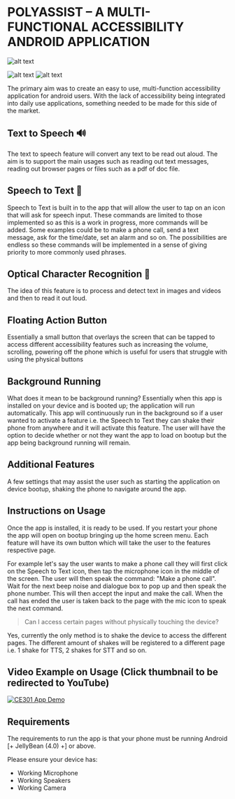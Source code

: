 <b> <h1> POLYASSIST – A MULTI-FUNCTIONAL ACCESSIBILITY ANDROID APPLICATION </h1> </b>



![alt text](https://i.ibb.co/NSQ779N/App-Icon-Read-Me.png)


![alt text](https://i.ibb.co/jwcJ9W6/1.png) ![alt text](https://i.ibb.co/CV1pQCP/2.png) 


The primary aim was to create an easy to use, multi-function accessibility application for android users. With the lack of accessibility being integrated into daily use applications, something needed to be made for this side of the market. 


<h2> Text to Speech 🔊 </h2>

The text to speech feature will convert any text to be read out aloud. The aim is to support the main usages such as reading out text messages, reading out browser pages or files such as a pdf of doc file.

<h2> Speech to Text 💬 </h2>

Speech to Text is built in to the app that will allow the user to tap on an icon that will ask for speech input. These commands are limited to those implemented so as this is a work in progress, more commands will be added.
Some examples could be to make a phone call, send a text message, ask for the time/date, set an alarm and so on. The possibilities are endless so these commands will be implemented in a sense of giving priority to more commonly used phrases.

<h2> Optical Character Recognition 📱 </h2>

The idea of this feature is to process and detect text in images and videos and then to read it out loud. 

<h2> Floating Action Button </h2>

Essentially a small button that overlays the screen that can be tapped to access different accessibility features such as increasing the volume, scrolling, powering off the phone which is useful for users that struggle with using the physical buttons 

<h2> Background Running </h2>
What does it mean to be background running? Essentially when this app is installed on your device and is booted up; the application will run automatically. This app will continuously run in the background so if a user wanted to activate a feature i.e. the Speech to Text they can shake their phone from anywhere and it will activate this feature.
The user will have the option to decide whether or not they want the app to load on bootup but the app being background running will remain.

<h2> Additional Features </h2>
A few settings that may assist the user such as starting the application on device bootup, shaking the phone to navigate around the app.


<h2> Instructions on Usage </h2>
Once the app is installed, it is ready to be used. If you restart your phone the app will open on bootup bringing up the home screen menu.
Each feature will have its own button which will take the user to the features respective page.

For example let's say the user wants to make a phone call they will first click on the Speech to Text icon, then tap the microphone icon in the middle of the screen.
The user will then speak the command: "Make a phone call". Wait for the next beep noise and dialogue box to pop up and then speak the phone number. This will then accept the input
and make the call.
When the call has ended the user is taken back to the page with the mic icon to speak the next command.

> Can I access certain pages without physically touching the device?

Yes, currently the only method is to shake the device to access the different pages. The different amount of shakes will be registered
to a different page i.e. 1 shake for TTS, 2 shakes for STT and so on.


<h2> Video Example on Usage (Click thumbnail to be redirected to YouTube) </h2>

[![CE301 App Demo](https://img.youtube.com/vi/siELUm_QmIs/0.jpg)](https://www.youtube.com/watch?v=siELUm_QmIs "PolyAssist Demo")


<h2> Requirements </h2>

The requirements to run the app is that your phone must be running Android [+ JellyBean (4.0) +]  or above.

Please ensure your device has:
- Working Microphone
- Working Speakers
- Working Camera




